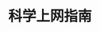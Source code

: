 ---
layout: home

title: 科学上网指南
titleTemplate: 使用文档

hero:
  name: 科学上网指南
  text: 毫无约束的在网上畅游
  image: https://upload.wikimedia.org/wikipedia/commons/thumb/f/f5/Shadowsocks-Logo.svg/753px-Shadowsocks-Logo.svg.png
  actions:
    - theme: brand
      text: 开始 →
      link: /kx/ly

features:
  - title: 科学上网
    details: 翻墙顾名思义，就是翻过某个墙，这墙意思是「中国网路防火长城(GFW)」。某些国家、监狱或情报机构，会执行所谓的网路审查，就是某些网站被墙给阻隔掉了，是不能看的，故也就产生翻墙的需求。现在有各种不同的方式来翻墙
  - title: 硬件 or 软件
    details: 路由器通过刷入第三方固件安装科学上网插件实现翻墙，手机或者电脑端安装客户端实现翻墙
---